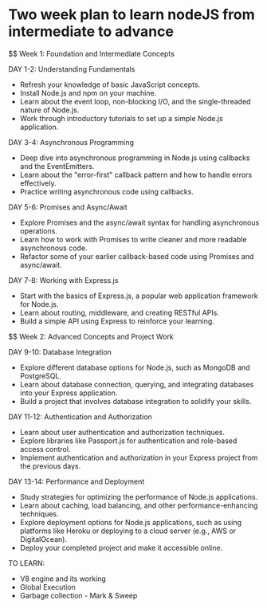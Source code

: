 # Two week plan to learn nodeJS from intermediate to advance

$$ Week 1: Foundation and Intermediate Concepts

DAY 1-2: Understanding Fundamentals
* Refresh your knowledge of basic JavaScript concepts.
* Install Node.js and npm on your machine.
* Learn about the event loop, non-blocking I/O, and the single-threaded nature of Node.js.
* Work through introductory tutorials to set up a simple Node.js application.

DAY 3-4: Asynchronous Programming
* Deep dive into asynchronous programming in Node.js using callbacks and the EventEmitters.
* Learn about the "error-first" callback pattern and how to handle errors effectively.
* Practice writing asynchronous code using callbacks.

DAY 5-6: Promises and Async/Await
* Explore Promises and the async/await syntax for handling asynchronous operations.
* Learn how to work with Promises to write cleaner and more readable asynchronous code.
* Refactor some of your earlier callback-based code using Promises and async/await.

DAY 7-8: Working with Express.js
* Start with the basics of Express.js, a popular web application framework for Node.js.
* Learn about routing, middleware, and creating RESTful APIs.
* Build a simple API using Express to reinforce your learning.

$$ Week 2: Advanced Concepts and Project Work

DAY 9-10: Database Integration
* Explore different database options for Node.js, such as MongoDB and PostgreSQL.
* Learn about database connection, querying, and integrating databases into your Express application.
* Build a project that involves database integration to solidify your skills.

DAY 11-12: Authentication and Authorization
* Learn about user authentication and authorization techniques.
* Explore libraries like Passport.js for authentication and role-based access control.
* Implement authentication and authorization in your Express project from the previous days.

DAY 13-14: Performance and Deployment
* Study strategies for optimizing the performance of Node.js applications.
* Learn about caching, load balancing, and other performance-enhancing techniques.
* Explore deployment options for Node.js applications, such as using platforms like Heroku or deploying to a cloud server (e.g., AWS or DigitalOcean).
* Deploy your completed project and make it accessible online.

TO LEARN:
* V8 engine and its working
* Global Execution
* Garbage collection - Mark & Sweep
